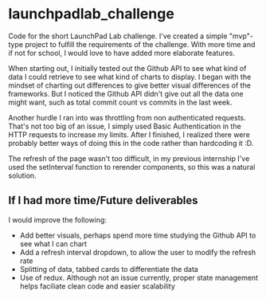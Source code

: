 # launchpadlab_challenge

Code for the short LaunchPad Lab challenge. I've created a simple "mvp"-type project to fulfill the requirements of the challenge. With more time and if not for school, I would love to have added more elaborate features.

When starting out, I initially tested out the Github API to see what kind of data I could retrieve to see what kind of charts to display. I began with the mindset of charting out differences to give better visual differences of the frameworks. But I noticed the Github API didn't give out all the data one might want, such as total commit count vs commits in the last week.

Another hurdle I ran into was throttling from non authenticated requests. That's not too big of an issue, I simply used Basic Authentication in the HTTP requests to increase my limits. After I finished, I realized there were probably better ways of doing this in the code rather than hardcoding it :D.

The refresh of the page wasn't too difficult, in my previous internship I've used the setInterval function to rerender components, so this was a natural solution.

## If I had more time/Future deliverables

I would improve the following:

- Add better visuals, perhaps spend more time studying the Github API to see what I can chart
- Add a refresh interval dropdown, to allow the user to modify the refresh rate
- Splitting of data, tabbed cards to differentiate the data
- Use of redux. Although not an issue currently, proper state management helps faciliate clean code and easier scalability
